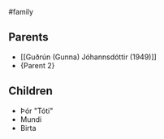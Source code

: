 #family

## Parents
- [[Guðrún (Gunna) Jóhannsdóttir (1949)]]
- {Parent 2}

## Children
- Þór "Tóti"
- Mundi
- Birta